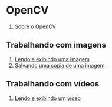 # OpenCV

1. [Sobre o OpenCV](estudos/about.md)

## Trabalhando com imagens

1. [Lendo e exibindo uma imagem](estudos/lendo-exibindo-imagem.md)
1. [Salvando uma copia de uma imagem](estudos/salvando-copia-imagem.md)

## Trabalhando com vídeos

1. [Lendo e exibindo um vídeo](estudos/lendo-exibindo-video.md)